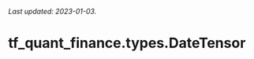 <!--
This file is generated by a tool. Do not edit directly.
For open-source contributions the docs will be updated automatically.
-->

*Last updated: 2023-01-03.*

<div itemscope itemtype="http://developers.google.com/ReferenceObject">
<meta itemprop="name" content="tf_quant_finance.types.DateTensor" />
<meta itemprop="path" content="Stable" />
</div>

# tf_quant_finance.types.DateTensor

<!-- Insert buttons and diff -->

<table class="tfo-notebook-buttons tfo-api" align="left">
</table>





```python
tf_quant_finance.types.DateTensor(
    *args, **kwargs
)
```



<!-- Placeholder for "Used in" -->
